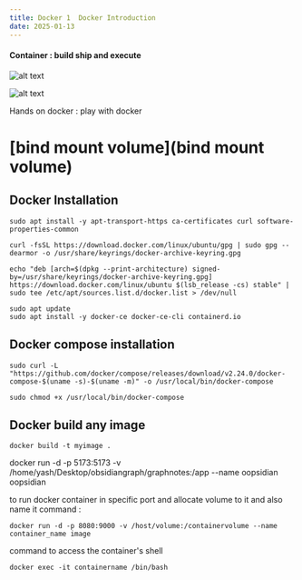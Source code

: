```yaml
---
title: Docker 1  Docker Introduction
date: 2025-01-13
---
```




#### Container : build ship and execute

![alt text](/images/Pastedimage20250113095413.png)


![alt text](/images/Pastedimage20250113095558.png)

Hands on docker :  play with docker

# [bind mount volume](bind mount volume)

## Docker Installation


```
sudo apt install -y apt-transport-https ca-certificates curl software-properties-common
```

```
curl -fsSL https://download.docker.com/linux/ubuntu/gpg | sudo gpg --dearmor -o /usr/share/keyrings/docker-archive-keyring.gpg
```

```
echo "deb [arch=$(dpkg --print-architecture) signed-by=/usr/share/keyrings/docker-archive-keyring.gpg] https://download.docker.com/linux/ubuntu $(lsb_release -cs) stable" | sudo tee /etc/apt/sources.list.d/docker.list > /dev/null
```

```
sudo apt update
sudo apt install -y docker-ce docker-ce-cli containerd.io
```

## Docker compose installation

```
sudo curl -L "https://github.com/docker/compose/releases/download/v2.24.0/docker-compose-$(uname -s)-$(uname -m)" -o /usr/local/bin/docker-compose
```

```
sudo chmod +x /usr/local/bin/docker-compose
```



## Docker build any image
 
 ```
docker build -t myimage . 
```


docker run -d -p 5173:5173 -v /home/yash/Desktop/obsidiangraph/graphnotes:/app --name oopsidian oopsidian


to run docker container in specific port and allocate volume to it and also name it 
command :

```
docker run -d -p 8080:9000 -v /host/volume:/containervolume --name container_name image
```


command to access the container's shell 

```
docker exec -it containername /bin/bash
```


